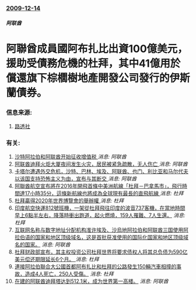 ### [2009-12-14](/news/2009/12/14/index.md)

##### 阿联酋
# 阿聯酋成員國阿布扎比出資100億美元，援助受債務危機的杜拜，其中41億用於償還旗下棕櫚樹地產開發公司發行的伊斯蘭債券。




### 信息来源:

1. [路透社](http://www.reuters.com/article/idUSLDE5BD0HZ20091214?type=marketsNews)

### 有关:

1. [沙特阿拉伯和阿联酋开始征收增值税 ](/zh/news/2018/01/1/沙特阿拉伯和阿联酋开始征收增值税.md) _消息: 阿联酋_
2. [阿联酋迪拜火炬大厦夜间发生火灾，居民被紧急疏散，无人伤亡 ](/zh/news/2017/08/3/阿联酋迪拜火炬大厦夜间发生火灾-居民被紧急疏散-无人伤亡.md) _消息: 阿联酋_
3. [卡塔尔遭遇外交危机，沙特、巴林、埃及、阿联酋、也门、利比亚和马尔代夫以该国支持恐怖主义为由，宣布与其断交 ](/zh/news/2017/06/5/卡塔尔遭遇外交危机-沙特-巴林-埃及-阿联酋-也门-利比亚和马尔代夫以该国支持恐怖主义为由-宣布与其断交.md) _消息: 阿联酋_
4. [ 阿聯酋航空宣布將在2016年開飛首條中美洲航線「杜拜－巴拿馬市」，飛行時間達17小時35分，這條新航線也將成為全球現有最長的直飛航線 ](/zh/news/2015/08/12/阿聯酋航空宣布將在2016年開飛首條中美洲航線-杜拜-巴拿馬市-飛行時間達17小時35分-這條新航線也將成為全球現有.md) _消息: 杜拜_
5. [ 杜拜贏得2020年世界博覽會的舉辦權 ](/zh/news/2013/11/26/杜拜贏得2020年世界博覽會的舉辦權.md) _消息: 杜拜_
6. [ 印度航空快運812號班機，一架從杜拜飛往印度的波音737客機，在當地時間早上6點半左右，降落時衝出跑道，起火燃燒，159人罹難、7人生還。](/zh/news/2010/05/22/印度航空快運812號班機-一架從杜拜飛往印度的波音737客機-在當地時間早上6點半左右-降落時衝出跑道-起火燃燒-15.md) _消息: 杜拜_
7. [ 互联网名称与数字地址分配机构准许埃及、沙烏地阿拉伯和阿联酋三国使用阿拉伯语的国家和地区顶级域名，这是首批获准使用的国际化国家和地区顶级域名的国家。](/zh/news/2010/05/6/互联网名称与数字地址分配机构准许埃及-沙烏地阿拉伯和阿联酋三国使用阿拉伯语的国家和地区顶级域名-这是首批获准使用的国际.md) _消息: 阿联酋_
8. [杜拜财政部宣布，其主权投资公司杜拜世界将要求债权人将其总负债为590亿美元偿还期限延长6个月。 ](/zh/news/2009/11/25/杜拜财政部宣布-其主权投资公司杜拜世界将要求债权人将其总负债为590亿美元偿还期限延长6个月.md) _消息: 杜拜_
9. [連接阿拉伯聯合大公國首都阿布扎比和杜拜的公路發生150輛汽車相撞的事故，造成4人死亡，250人受傷。](/zh/news/2008/03/11/連接阿拉伯聯合大公國首都阿布扎比和杜拜的公路發生150輛汽車相撞的事故-造成4人死亡-250人受傷.md) _消息: 杜拜_
10. [在建的阿联酋迪拜塔达到512.1米，成为世界第一高楼。](/zh/news/2007/07/20/在建的阿联酋迪拜塔达到5121米-成为世界第一高楼.md) _消息: 阿联酋_
